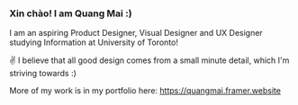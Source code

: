 ### Xin chào! I am Quang Mai :)

I am an aspiring Product Designer, Visual Designer and UX Designer studying Information at University of Toronto! 

✌️ I believe that all good design comes from a small minute detail, which I'm striving towards :)

More of my work is in my portfolio here: https://quangmai.framer.website
